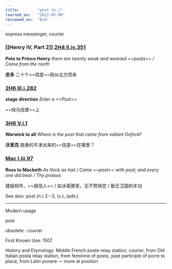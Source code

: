 ```yaml
---
title:        "post (n.)"
learned_on:   "2022-05-06"
reviewed_on:  "N/A"
---
```


express messenger, courier

### [[Henry IV, Part 2]] [2H4 II.iv.351](https://www.shakespeareswords.com/Public/Play.aspx?Act=2&Scene=4&WorkId=39#259366)

**Peto to Prince Henry** *there are twenty weak and wearied ==posts== / Come from the north*

**皮多** 二十个==信差==刚从北方而来

### [2H6 III.i.282](https://www.shakespeareswords.com/Public/Play.aspx?Act=3&Scene=1&WorkId=34#238314)

**stage direction** *Enter a ==Post==*

==快马信使==上

### [3H6 V.i.1](https://www.shakespeareswords.com/Public/Play.aspx?Act=5&Scene=1&WorkId=31#227500)

**Warwick to all** *Where is the post that came from valiant Oxford?*

**沃里克** 骁勇的牛津派来的==信差==在哪里？

### [Mac I.iii.97](https://www.shakespeareswords.com/Public/Play.aspx?Act=1&Scene=3&WorkId=13#159506)

**Ross to Macbeth** *As thick as hail / Came ==post== with post; and every one did bear / Thy praises*

捷报频传，==报信人== / 如冰雹骤至，无不赞扬您 / 勤王卫国的丰功

See also: post (n.) 2--3, (v.), (adv.)

-----

Modern usage

post

obsolete : courier

First Known Use: 1507

History and Etymology: Middle French poste relay station, courier, from Old Italian posta relay station, from feminine of posto, past participle of porre to place, from Latin ponere — more at position
